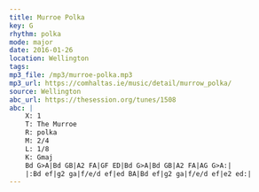 ```yaml
---
title: Murroe Polka
key: G
rhythm: polka
mode: major
date: 2016-01-26
location: Wellington
tags:
mp3_file: /mp3/murroe-polka.mp3
mp3_url: https://comhaltas.ie/music/detail/murrow_polka/ 
source: Wellington
abc_url: https://thesession.org/tunes/1508
abc: |
    X: 1
    T: The Murroe
    R: polka
    M: 2/4
    L: 1/8
    K: Gmaj
    Bd G>A|Bd GB|A2 FA|GF ED|Bd G>A|Bd GB|A2 FA|AG G>A:|
    |:Bd ef|g2 ga|f/e/d ef|ed BA|Bd ef|g2 ga|f/e/d ef|e2 ed:|
---
```


